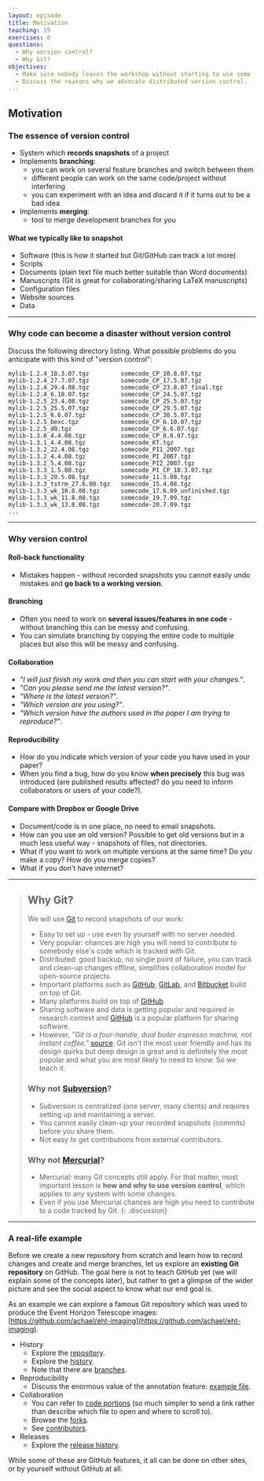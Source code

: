```yaml
---
layout: episode
title: Motivation
teaching: 15
exercises: 0
questions:
  - Why version control?
  - Why Git?
objectives:
  - Make sure nobody leaves the workshop without starting to use some form of version control.
  - Discuss the reasons why we advocate distributed version control.
---
```


## Motivation

### The essence of version control

- System which **records snapshots** of a project
- Implements **branching**:
  - you can work on several feature branches and switch between them
  - different people can work on the same code/project without interfering
  - you can experiment with an idea and discard it if it turns out to be a bad idea
- Implements **merging**:
  - tool to merge development branches for you


#### What we typically like to snapshot

- Software (this is how it started but Git/GitHub can track a lot more)
- Scripts
- Documents (plain text file much better suitable than Word documents)
- Manuscripts (Git is great for collaborating/sharing LaTeX manuscripts)
- Configuration files
- Website sources
- Data

---

### Why code can become a disaster without version control

Discuss the following directory listing. What possible problems
do you anticipate with this kind of "version control":

```shell
mylib-1.2.4_18.3.07.tgz         somecode_CP_10.8.07.tgz
mylib-1.2.4_27.7.07.tgz         somecode_CP_17.5.07.tgz
mylib-1.2.4_29.4.08.tgz         somecode_CP_23.8.07_final.tgz
mylib-1.2.4_6.10.07.tgz         somecode_CP_24.5.07.tgz
mylib-1.2.5_23.4.08.tgz         somecode_CP_25.5.07.tgz
mylib-1.2.5_25.5.07.tgz         somecode_CP_29.5.07.tgz
mylib-1.2.5_6.6.07.tgz          somecode_CP_30.5.07.tgz
mylib-1.2.5_bexc.tgz            somecode_CP_6.10.07.tgz
mylib-1.2.5_d0.tgz              somecode_CP_6.6.07.tgz
mylib-1.3.0_4.4.08.tgz          somecode_CP_8.6.07.tgz
mylib-1.3.1_4.4.08.tgz          somecode_KT.tgz
mylib-1.3.2_22.4.08.tgz         somecode_PI1_2007.tgz
mylib-1.3.2_4.4.08.tgz          somecode_PI_2007.tgz
mylib-1.3.2_5.4.08.tgz          somecode_PI2_2007.tgz
mylib-1.3.3_1.5.08.tgz          somecode_PI_CP_18.3.07.tgz
mylib-1.3.3_20.5.08.tgz         somecode_11.5.08.tgz
mylib-1.3.3_tstrm_27.6.08.tgz   somecode_15.4.08.tgz
mylib-1.3.3_wk_10.8.08.tgz      somecode_17.6.09_unfinished.tgz
mylib-1.3.3_wk_11.8.08.tgz      somecode_19.7.09.tgz
mylib-1.3.3_wk_13.8.08.tgz      somecode-20.7.09.tgz
...
```
---

### Why version control

#### Roll-back functionality

- Mistakes happen - without recorded snapshots you cannot easily undo mistakes and **go back to a working version**.


#### Branching

- Often you need to work on **several issues/features in one code** - without branching this can be messy and confusing.
- You can simulate branching by copying the entire code to multiple places but also this will be messy and confusing.


#### Collaboration

- *"I will just finish my work and then you can start with your changes."*.
- *"Can you please send me the latest version?"*.
- *"Where is the latest version?"*.
- *"Which version are you using?"*.
- *"Which version have the authors used in the paper I am trying to reproduce?"*.


#### Reproducibility

- How do you indicate which version of your code you have used in your paper?
- When you find a bug, how do you know **when precisely** this bug was introduced
  (are published results affected? do you need to inform collaborators or users of your code?).


#### Compare with Dropbox or Google Drive

- Document/code is in one place, no need to email snapshots.
- How can you use an old version? Possible to get old versions but in a much less useful way - snapshots of files, not directories.
- What if you want to work on multiple versions at the same time? Do you make a copy? How do you merge copies?
- What if you don't have internet?

---

> ## Why Git?
>
> We will use [Git](https://git-scm.com) to record snapshots of our work:
> - Easy to set up - use even by yourself with no server needed.
> - Very popular: chances are high you will need to contribute to somebody else's code which is tracked with Git.
> - Distributed: good backup, no single point of failure, you can track and clean-up changes offline, simplifies collaboration model for open-source projects.
> - Important platforms such as [GitHub](https://github.com), [GitLab](https://gitlab.com), and [Bitbucket](https://bitbucket.org)
>   build on top of Git.
> - Many platforms build on top of [GitHub](https://github.com).
> - Sharing software and data is getting popular and required in research context
>   and [GitHub](https://github.com) is a popular platform for sharing software.
> - However, *"Git is a four-handle, dual boiler espresso machine, not instant coffee."* [source](https://stevebennett.me/2012/02/24/10-things-i-hate-about-git/).
>   Git isn't the most user friendly and has its design quirks but deep design
>   is great and is definitely the most popular and what you are most likely to
>   need to know. So we teach it.
>
>
> ### Why not [Subversion](https://subversion.apache.org)?
>
> - Subversion is centralized (one server, many clients) and requires setting up and maintaining a server.
> - You cannot easily clean-up your recorded snapshots (commits) before you share them.
> - Not easy to get contributions from external contributors.
>
>
> ### Why not [Mercurial](https://www.mercurial-scm.org)?
>
> - Mercurial: many Git concepts still apply. For that matter, most important
>   lesson is **how and why to use version control**, which applies to any system
>   with some changes.
> - Even if you use Mercurial chances are high you need to contribute to a code tracked by Git.
{: .discussion}

---

### A real-life example

Before we create a new repository from scratch and learn how to record changes
and create and merge branches, let us explore an **existing Git repository** on
GitHub.  The goal here is not to teach GitHub yet (we will explain some of the
concepts later), but rather to get a glimpse of the wider picture and see the
social aspect to know what our end goal is.

As an example we can explore a famous Git repository which was used
to produce the Event Horizon Telescope images: [https://github.com/achael/eht-imaging](https://github.com/achael/eht-imaging).

- History
  - Explore the [repository](https://github.com/achael/eht-imaging).
  - Explore the [history](https://github.com/achael/eht-imaging/commits/master).
  - Note that there are [branches](https://github.com/achael/eht-imaging/network).
- Reproducibility
  - Discuss the enormous value of the annotation feature: [example file](https://github.com/achael/eht-imaging/blame/master/ehtim/imaging/starwarps.py).
- Collaboration
  - You can refer to [code portions](https://github.com/achael/eht-imaging/blob/31361ab62c5718b08612fc75e409795f004f5071/ehtim/imaging/starwarps.py#L66-L75)
    (so much simpler to send a link rather than describe which file to open and where to scroll to).
  - Browse the [forks](https://github.com/achael/eht-imaging/network/members).
  - See [contributors](https://github.com/achael/eht-imaging/graphs/contributors).
- Releases
  - Explore the [release history](https://github.com/achael/eht-imaging/releases).

While some of these are GitHub features, it all can be done on other sites, or
by yourself without GitHub at all.
